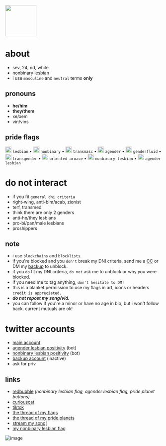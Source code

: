 <img src="https://pbs.twimg.com/profile_images/1431246860363177985/9uoc34_b_400x400.jpg"  width=100 />

# about

- sev, 24, nd, white
- nonbinary lesbian
- i use `masculine` and `neutral` terms **only**

## pronouns

- **he/him**
- **they/them**
- xe/xem
- vin/vins

## pride flags
<img src="https://pbs.twimg.com/media/EyJ6deeWUAEdlEJ?format=png&name=large"  width=20 /> `lesbian` • <img src="https://pbs.twimg.com/media/EyJ6dozWgAMzmOx?format=png&name=large"  width=20 /> `nonbinary` • <img src="https://pbs.twimg.com/media/E-KWnfOXoAITa2p?format=png&name=900x900"  width=20 /> `transmasc` • <img src="https://pbs.twimg.com/media/EyJ6d0rXMAA2ffB?format=png&name=large"  width=20 /> `agender` • <img src="https://pbs.twimg.com/media/E-KWnvpXEAAkORY?format=jpg&name=large"  width=20 /> `genderfluid` • 
<img src="https://pbs.twimg.com/media/EyJ6eCzWEAIU5cu?format=png&name=large"  width=20 /> `transgender` • <img src="https://pbs.twimg.com/media/E-KWn7tXMAA1dR6?format=png&name=small"  width=20 /> `oriented aroace` • <img src="https://pbs.twimg.com/media/E3XeFP1WYAYHT8w?format=png&name=large"  width=20 /> `nonbinary lesbian` • <img src="https://pbs.twimg.com/media/E3XeDl2XwAEbReQ?format=jpg&name=medium"  width=20 /> `agender lesbian`

# do not interact

- if you fit `general dni criteria`
- right-wing, anti-blm/acab, zionist
- terf, transmed
- think there are only 2 genders
- anti-he/they lesbians 
- pro-bi/pan/male lesbians
- proshippers


## note

- i use `blockchains` and `blocklists`. 
- if you're blocked and you `don't` break my DNI criteria, send me a [CC](https://curiouscat.me/theybian) or DM my [backup](https://twitter.com/theybian1) to unblock. 
- if you `do` fit my DNI criteria, `do not` ask me to unblock or why you were blocked.
- if you need me to tag anything, `don't hesitate to DM!`
- this is a blanket permission to use my flags in art, icons or headers. `credit is appreciated.`
- ***do not repost my song/vid.***
- you can follow if you're a minor or have no age in bio, but i won't follow back. current mutuals are ok!


# twitter accounts

- [main account](https://twitter.com/theybian)
- [agender lesbian positivity](https://twitter.com/agenderlesbians) (bot)
- [nonbinary lesbian positivity](https://twitter.com/enbylesbians) (bot)
- [backup account](https://twitter.com/theybian1) (inactive)
- ask for priv


## links
- [redbubble](https://theybian.redbubble.com) *(nonbinary lesbian flag, agender lesbian flag, pride planet buttons)*
- [curiouscat](https://curiouscat.com/theybian)
- [tiktok](https://tiktok.com/@sevsbian)
- [the thread of my flags](https://twitter.com/theybian/status/1308435954168979465?s=19)
- [the thread of my pride planets](https://twitter.com/theybian/status/1393646080659705861)
- [stream my song!](https://twitter.com/theybian/status/1300540997185810433)
- [my nonbinary lesbian flag](https://twitter.com/theybian/status/1403722750280220681)

![image](https://pbs.twimg.com/profile_banners/1275422406941839361/1630070429/1080x360)

